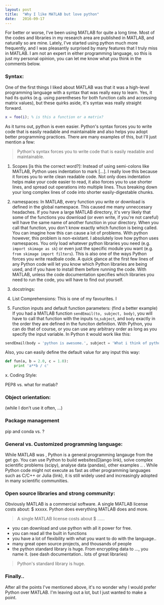 ```yaml
---
layout: post
title:  "Why I like MATLAB but love python"
date:   2016-09-17
---
```



<link rel="stylesheet" href="../assets/css/github-markdown.css">
<style>
    .markdown-body {
        box-sizing: border-box;
        min-width: 200px;
        max-width: 980px;
        margin: 0 auto;
        padding: 45px;
    }
</style>

For better or worse, I’ve been using MATLAB for quite a long time. Most of the codes and libraries in my research area are published in MATLAB, and naturally so are mine. Lately, I’ve started using python much more frequently, and I was pleasantly surprised by many features that I truly miss in MATLAB. I am not an expert in either programming language, so this is just my personal opinion, you can let me know what you think in the comments below.

### Syntax:
One of the first things I liked about  MATLAB was that it was a high-level programming language with a syntax that was really easy to learn. Yes, it had its quirks (e.g. using parentheses for both function calls and accessing matrix values), but these quirks aside, it's syntax was really straight forward. 

```matlab
x = foo(i); % is this a function or a matrix?
```

As it turns out, python is even easier. Python's syntax forces you to write code that is easily readable and maintainable and also helps you adopt better programming practices. There are many examples of this, but I'll just mention a few: 

 >  Python's syntax forces you to write code that is easily readable and maintainable. 

1. Scopes [is this the correct word?]: Instead of using semi-colons like MATLAB, Python uses indentation to mark [...]. I really love this because it forces you to write clean readable code. Not only does indentation helps make your code easier to read, it also forces you to use shorter lines, and spread out operations into multiple lines. Thus breaking down your long complex lines of code into shorter easily-digestable chunks. 

2. namespaces: 
In MATLAB, every function you write or download is defined in the global namespace. This caused me many unneccesary headaches. If you have a large MATLAB directory, it's very likely that some of the functions you download (or even write, if you're not careful) will have the same name of another function in your directory. When you call that function, you don't know exactly which function is being called. You can imagine how this can cause a lot of problems. With python however, this problem is non-existant. I absolutely love how python uses namespaces. You only load whatever python libraries you need (e.g. `import skimage as sk`) or even just the specific module you want (e.g. `from skimage import filters`). This is also one of the ways Python forces you write readbale code. A quick glance at the first few lines of any Python code will let you know which Python libraries are being used, and if you have to install them before running the code. With MATLAB, unless the code documentation specifies which libraries you need to run the code, you will have to find out yourself. 

3. docstrings:



4. List Comprehensions:
This is one of my favourites. I


5. Function inputs and default function parameters: (find a better example)
If you had a MATLAB function `sendEmail(to, subject, body)`, you will have to call that function with the inputs `to`,`subject`, and `body` exactly in the order they are defined in the funciton definition. With Python, you can do that of course, or you can use any arbitrary order as long as you specify the input variable. In Python it would work like this: 
``` python
sendEmail(body = 'python is awesome.', subject = 'What i think of python', to = )
``` 
Also, you can easily define the default value for any input this way: 
``` python 
def fun(a, b = 2.0, c = 1.0):
	print 'a**b / c'
``` 


x. Coding Style: 

PEP8 vs. what for matlab? 


### Object orientation: 
(while I don't use it often, ...)



### Package management 
pip and conda vs.  ?



### General vs. Customized programming language:
While MATLAB was , Python is a general programming langauge from the get go. You can use Python to build websites(Django link), solve complex scientific problems (scipy), analyse data (pandas), other examples .. . While Python code might not execute as fast as other programming languages such as C/C++ or Julia (link), it is still widely used and increasingly adopted in many scientific communities. 


### Open source libraries and strong community:

Obviously MATLAB is a commercial software. A single MATLAB license costs about: $  xxxxx. Python does everything MATLAB does and more. 

> A single MATLAB license costs about $ ...... 

- you can download and use python with all it power for free. 
- you can read all the built in functions
- you have a lot of flexibility with what you want to do with the language.. 
- many great open source projects, and thousands of people 
- the python standard library is huge. From encrypting data to ..., you name it. (see dash documentation.. lots of great libraries) 

> Python's standard library is huge.


### Finally.. 

After all the points I've mentioned above, it's no wonder why I would prefer Python over MATLAB. I'm leaving out a lot, but I just wanted to make a point. 
